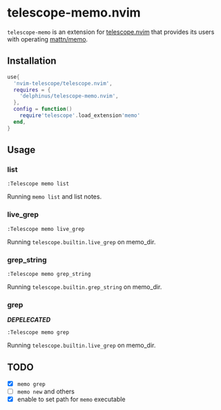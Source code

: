 # telescope-memo.nvim

`telescope-memo` is an extension for [telescope.nvim][] that provides its users with operating [mattn/memo][].

[telescope.nvim]: https://github.com/nvim-telescope/telescope.nvim
[mattn/memo]: https://github.com/mattn/memo

## Installation

```lua
use{
  'nvim-telescope/telescope.nvim',
  requires = {
    'delphinus/telescope-memo.nvim',
  },
  config = function()
    require'telescope'.load_extension'memo'
  end,
}
```

## Usage

### list

`:Telescope memo list`

Running `memo list` and list notes.

### live\_grep

`:Telescope memo live_grep`

Running `telescope.builtin.live_grep` on memo_dir.

### grep\_string

`:Telescope memo grep_string`

Running `telescope.builtin.grep_string` on memo_dir.

### grep

***DEPELECATED***

`:Telescope memo grep`

Running `telescope.builtin.live_grep` on memo_dir.

## TODO

* [x] `memo grep`
* [ ] `memo new` and others
* [x] enable to set path for `memo` executable
